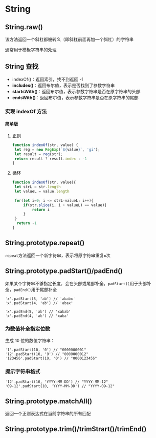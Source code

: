# String

## String.raw\(\)

该方法返回一个斜杠都被转义（即斜杠前面再加一个斜杠）的字符串

通常用于模板字符串的处理

## String 查找

* indexOf\(\)：返回索引，找不到返回 -1
* **includes\(\)**：返回布尔值，表示是否找到了参数字符串
* **startsWith\(\)**：返回布尔值，表示参数字符串是否在原字符串的头部
* **endsWith\(\)**：返回布尔值，表示参数字符串是否在原字符串的尾部

### 实现 indexOf 方法

#### 简单版

1. 正则

   ```javascript
   function indexOf(str, value) {
   	let reg = new RegExp(`${value}`, 'gi');
   	let result = reg(str);
   	return result ? result.index : -1
   }
   ```

   

2. 循环

   ```javascript
   function indexOf(str, value){
   	let strL = str.length
   	let valueL = value.length
   	
   	for(let i=0; i <= strL-valueL; i++){
   		if(str.slice(i, i + valueL) == value){
   			return i
   		}
   	}
     return -1
   }
   ```

   



## String.prototype.repeat\(\)

`repeat`方法返回一个新字符串，表示将原字符串重复`n`次

## String.prototype.padStart\(\)/padEnd\(\)

如果某个字符串不够指定长度，会在头部或尾部补全。`padStart()`用于头部补全，`padEnd()`用于尾部补全

```text
'x'.padStart(5, 'ab') // 'ababx'
'x'.padStart(4, 'ab') // 'abax'

'x'.padEnd(5, 'ab') // 'xabab'
'x'.padEnd(4, 'ab') // 'xaba'
```

### 为数值补全指定位数

生成 10 位的数值字符串：

```text
'1'.padStart(10, '0') // "0000000001"
'12'.padStart(10, '0') // "0000000012"
'123456'.padStart(10, '0') // "0000123456"
```

### 提示字符串格式

```text
'12'.padStart(10, 'YYYY-MM-DD') // "YYYY-MM-12"
'09-12'.padStart(10, 'YYYY-MM-DD') // "YYYY-09-12"
```

## String.prototype.matchAll\(\)

返回一个正则表达式在当前字符串的所有匹配

## String.prototype.trim\(\)/trimStrart\(\)/trimEnd\(\)



